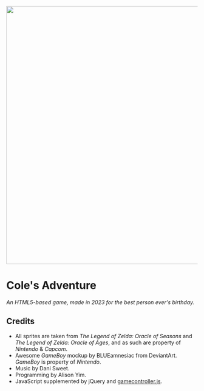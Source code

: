 <p align="center"><img src="https://xanderfrangos.com/media/previews/rei-adventure.jpg" width="680" /></p>

# Cole's Adventure
*An HTML5-based game, made in 2023 for the best person ever's birthday.* 

## Credits

 - All sprites are taken from *The Legend of Zelda: Oracle of Seasons*
   and *The Legend of Zelda: Oracle of Ages*, and as such are property of *Nintendo* &
   *Capcom*. 
 - Awesome *GameBoy* mockup by BLUEamnesiac from DeviantArt. *GameBoy* is property of *Nintendo*.
 - Music by Dani Sweet.
 - Programming by Alison Yim.
 - JavaScript supplemented by jQuery and [gamecontroller.js](https://github.com/alvaromontoro/gamecontroller.js).
